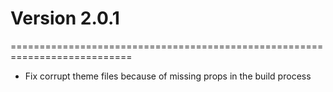 # Version 2.0.1

===========================================================================

- Fix corrupt theme files because of missing props in the build process
